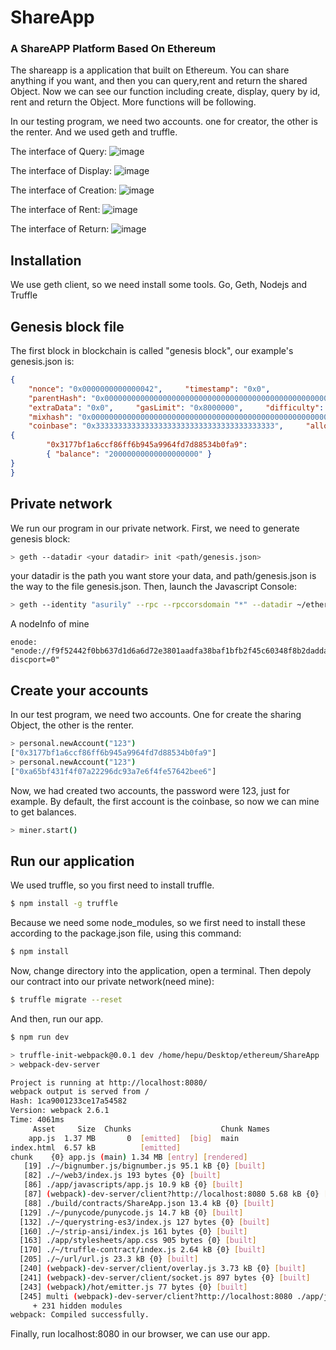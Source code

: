 # ShareApp
### A ShareAPP Platform Based On Ethereum

The shareapp is a application that built on Ethereum. You can share anything if you want, and then you can query,rent and return the shared Object. Now we can see our function including create, display, query by id, rent and return the Object. More functions will be following.

In our testing program, we need two accounts. one for creator, the other is the renter. And we used geth and truffle.

The interface of Query:
![image](https://github.com/asurily/ShareApp/blob/master/pngs/query.png)

The interface of Display:
![image](https://github.com/asurily/ShareApp/blob/master/pngs/list.png)

The interface of Creation:
![image](https://github.com/asurily/ShareApp/blob/master/pngs/create.png)

The interface of Rent:
![image](https://github.com/asurily/ShareApp/blob/master/pngs/rent.png)

The interface of Return:
![image](https://github.com/asurily/ShareApp/blob/master/pngs/return.png)

## Installation
We use geth client, so we need install some tools.
Go, Geth, Nodejs and Truffle

## Genesis block file
The first block in blockchain is called "genesis block", our example's genesis.json is:
```json
{
    "nonce": "0x0000000000000042",     "timestamp": "0x0",
    "parentHash": "0x0000000000000000000000000000000000000000000000000000000000000000",
    "extraData": "0x0",     "gasLimit": "0x8000000",     "difficulty": "0x400",
    "mixhash": "0x0000000000000000000000000000000000000000000000000000000000000000",
    "coinbase": "0x3333333333333333333333333333333333333333",     "alloc":
{
        "0x3177bf1a6ccf86ff6b945a9964fd7d88534b0fa9":
        { "balance": "20000000000000000000" }
}
}
```

## Private network
We run our program in our private network.
First, we need to generate genesis block:
```sh
> geth --datadir <your datadir> init <path/genesis.json>
```
your datadir is the path you want store your data, and path/genesis.json is the way to the file genesis.json.
Then, launch the Javascript Console:
```sh
> geth --identity "asurily" --rpc --rpccorsdomain "*" --datadir ~/etherTest --port "30303" --nodiscover --rpcapi "db,eth,net,web3" --networkid 1999 console 2>> ~/etherTest/geth.log
```
A nodeInfo of mine
```
enode: "enode://f9f52442f0bb637d1d6a6d72e3801aadfa38baf1bfb2f45c60348f8b2daddaaca10727c4944a5dd0ff2b6bcdd0528b906fe48a4b92a4476ea0872f1fce541ff8@[::]:30303?discport=0"
```

## Create your accounts
In our test program, we need two accounts. One for create the sharing Object, the other is the renter.
```sh
> personal.newAccount("123")
["0x3177bf1a6ccf86ff6b945a9964fd7d88534b0fa9"]
> personal.newAccount("123")
["0xa65bf431f4f07a22296dc93a7e6f4fe57642bee6"]
```
Now, we had created two accounts, the password were 123, just for example. By default, the first account is the coinbase, so now we can mine to get balances.
```sh
> miner.start()
```
## Run our application
We used truffle, so you first need to install truffle.
```sh
$ npm install -g truffle
```
Because we need some node_modules, so we first need to install these according to the package.json file, using this command:
```sh
$ npm install
```

Now, change directory into the application, open a terminal. Then depoly our contract into our private network(need mine):
```sh
$ truffle migrate --reset
```
And then, run our app.
```sh
$ npm run dev

> truffle-init-webpack@0.0.1 dev /home/hepu/Desktop/ethereum/ShareApp
> webpack-dev-server

Project is running at http://localhost:8080/
webpack output is served from /
Hash: 1ca9001233ce17a54582
Version: webpack 2.6.1
Time: 4061ms
     Asset     Size  Chunks                    Chunk Names
    app.js  1.37 MB       0  [emitted]  [big]  main
index.html  6.57 kB          [emitted]         
chunk    {0} app.js (main) 1.34 MB [entry] [rendered]
   [19] ./~/bignumber.js/bignumber.js 95.1 kB {0} [built]
   [82] ./~/web3/index.js 193 bytes {0} [built]
   [86] ./app/javascripts/app.js 10.9 kB {0} [built]
   [87] (webpack)-dev-server/client?http://localhost:8080 5.68 kB {0} [built]
   [88] ./build/contracts/ShareApp.json 13.4 kB {0} [built]
  [129] ./~/punycode/punycode.js 14.7 kB {0} [built]
  [132] ./~/querystring-es3/index.js 127 bytes {0} [built]
  [160] ./~/strip-ansi/index.js 161 bytes {0} [built]
  [163] ./app/stylesheets/app.css 905 bytes {0} [built]
  [170] ./~/truffle-contract/index.js 2.64 kB {0} [built]
  [205] ./~/url/url.js 23.3 kB {0} [built]
  [240] (webpack)-dev-server/client/overlay.js 3.73 kB {0} [built]
  [241] (webpack)-dev-server/client/socket.js 897 bytes {0} [built]
  [243] (webpack)/hot/emitter.js 77 bytes {0} [built]
  [245] multi (webpack)-dev-server/client?http://localhost:8080 ./app/javascripts/app.js 40 bytes {0} [built]
     + 231 hidden modules
webpack: Compiled successfully.
```
Finally, run localhost:8080 in our browser, we can use our app.
